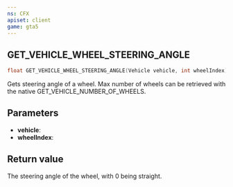 ```yaml
---
ns: CFX
apiset: client
game: gta5
---
```

## GET_VEHICLE_WHEEL_STEERING_ANGLE

```c
float GET_VEHICLE_WHEEL_STEERING_ANGLE(Vehicle vehicle, int wheelIndex);
```

Gets steering angle of a wheel.
Max number of wheels can be retrieved with the native GET_VEHICLE_NUMBER_OF_WHEELS.

## Parameters
* **vehicle**:
* **wheelIndex**:

## Return value
The steering angle of the wheel, with 0 being straight.
